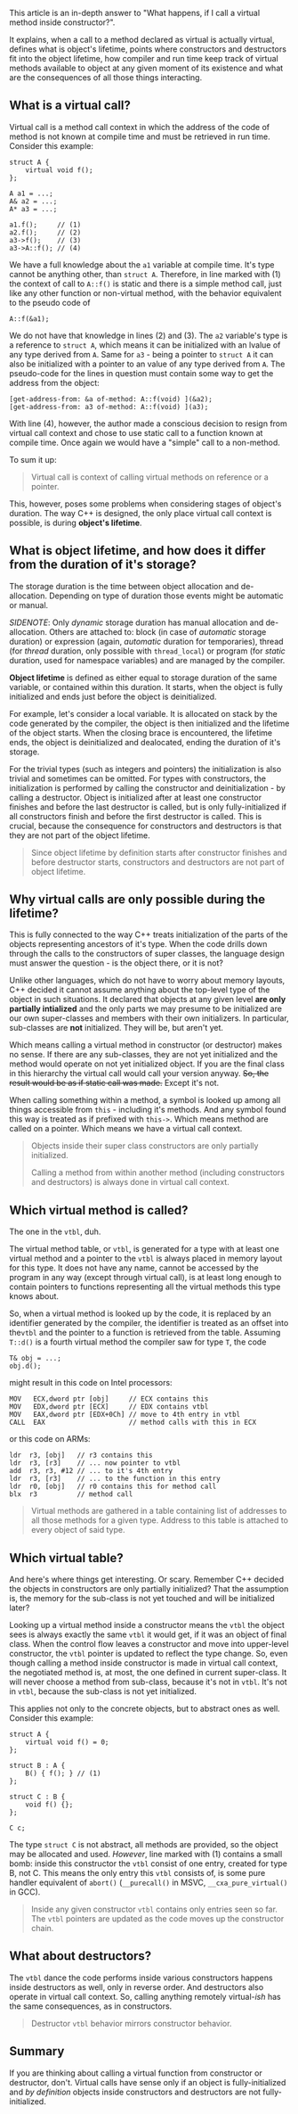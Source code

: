 This article is an in-depth answer to "What happens, if I call a virtual method inside constructor?".

It explains, when a call to a method declared as virtual is actually virtual, defines what is object's lifetime, points where constructors and destructors fit into the object lifetime, how compiler and run time keep track of virtual methods available to object at any given moment of its existence and what are the consequences of all those things interacting.

## What is a virtual call?

Virtual call is a method call context in which the address of the code of method is not known at compile time and must be retrieved in run time. Consider this example:

```
struct A {
    virtual void f();
};

A a1 = ...;
A& a2 = ...;
A* a3 = ...;

a1.f();     // (1)
a2.f();     // (2)
a3->f();    // (3)
a3->A::f(); // (4)
```

We have a full knowledge about the `a1` variable at compile time. It's type cannot be anything other, than `struct A`. Therefore, in line marked with (1) the context of call to `A::f()` is static and there is a simple method call, just like any other function or non-virtual method, with the behavior equivalent to the pseudo code of

```
A::f(&a1);
```

We do not have that knowledge in lines (2) and (3). The `a2` variable's type is a reference to `struct A`, which means it can be initialized with an lvalue of any type derived from `A`. Same for `a3` - being a pointer to `struct A` it can also be initialized with a pointer to an value of any type derived from `A`. The pseudo-code for the lines in question must contain some way to get the address from the object:

```
[get-address-from: &a of-method: A::f(void) ](&a2);
[get-address-from: a3 of-method: A::f(void) ](a3);
```

With line (4), however, the author made a conscious decision to resign from virtual call context and chose to use static call to a function known at compile time. Once again we would have a "simple" call to a non-method.

To sum it up:

> Virtual call is context of calling virtual methods on reference or a pointer.

This, however, poses some problems when considering stages of object's duration. The way C++ is designed, the only place virtual call context is possible, is during **object's lifetime**.

## What is object lifetime, and how does it differ from the duration of it's storage?

The storage duration is the time between object allocation and de-allocation. Depending on type of duration those events might be automatic or manual.

_SIDENOTE_: Only _dynamic_ storage duration has manual allocation and de-allocation. Others are attached to: block (in case of _automatic_ storage duration) or expression (again, _automatic_ duration for temporaries), thread (for _thread_ duration, only possible with `thread_local`) or program (for _static_ duration, used for namespace variables) and are managed by the compiler.

**Object lifetime** is defined as either equal to storage duration of the same variable, or contained within this duration. It starts, when the object is fully initialized and ends just before the object is deinitialized.

For example, let's consider a local variable. It is allocated on stack by the code generated by the compiler, the object is then initialized and the lifetime of the object starts. When the closing brace is encountered, the lifetime ends, the object is deinitialized and dealocated, ending the duration of it's storage.

For the trivial types (such as integers and pointers) the initialization is also trivial and sometimes can be omitted. For types with constructors, the initialization is performed by calling the constructor and deinitialization - by calling a destructor. Object is initialized after at least one constructor finishes and before the last destructor is called, but is only fully-initialized if all constructors finish and before the first destructor is called. This is crucial, because the consequence for constructors and destructors is that they are not part of the object lifetime.

> Since object lifetime by definition starts after constructor finishes and before destructor starts, constructors and destructors are not part of object lifetime.

## Why virtual calls are only possible during the lifetime?

This is fully connected to the way C++ treats initialization of the parts of the objects representing ancestors of it's type. When the code drills down through the calls to the constructors of super classes, the language design must answer the question - is the object there, or it is not?

Unlike other languages, which do not have to worry about memory layouts, C++ decided it cannot assume anything about the top-level type of the object in such situations. It declared that objects at any given level **are only partially intialized** and the only parts we may presume to be initialized are our own super-classes and members with their own initializers. In particular, sub-classes are **not** initialized. They will be, but aren't yet.

Which means calling a virtual method in constructor (or destructor) makes no sense. If there are any sub-classes, they are not yet initialized and the method would operate on not yet initialized object. If you are the final class in this hierarchy the virtual call would call your version anyway. ~~So, the result would be as if static call was made.~~ Except it's not.

When calling something within a method, a symbol is looked up among all things accessible from `this` - including it's methods. And any symbol found this way is treated as if prefixed with `this->`. Which means method are called on a pointer. Which means we have a virtual call context.

> Objects inside their super class constructors are only partially initialized.
> 
> Calling a method from within another method (including constructors and destructors) is always done in virtual call context.

## Which virtual method is called?

The one in the `vtbl`, duh.

The virtual method table, or `vtbl`, is generated for a type with at least one virtual method and a pointer to the `vtbl` is always placed in memory layout for this type. It does not have any name, cannot be accessed by the program in any way (except through virtual call), is at least long enough to contain pointers to functions representing all the virtual methods this type knows about.

So, when a virtual method is looked up by the code, it is replaced by an identifier generated by the compiler, the identifier is treated as an offset into the`vtbl` and the pointer to a function is retrieved from the table. Assuming `T::d()` is a fourth virtual method the compiler saw for type `T`, the code

```
T& obj = ...;
obj.d();
```

might result in this code on Intel processors:

```
MOV   ECX,dword ptr [obj]     // ECX contains this    
MOV   EDX,dword ptr [ECX]     // EDX contains vtbl  
MOV   EAX,dword ptr [EDX+0Ch] // move to 4th entry in vtbl
CALL  EAX                     // method calls with this in ECX 
```

or this code on ARMs:

```
ldr  r3, [obj]   // r3 contains this
ldr  r3, [r3]    // ... now pointer to vtbl
add  r3, r3, #12 // ... to it's 4th entry
ldr  r3, [r3]    // ... to the function in this entry
ldr  r0, [obj]   // r0 contains this for method call
blx  r3          // method call
```

> Virtual methods are gathered in a table containing list of addresses to all those methods for a given type. Address to this table is attached to every object of said type.

## Which virtual table?

And here's where things get interesting. Or scary. Remember C++ decided the objects in constructors are only partially initialized? That the assumption is, the memory for the sub-class is not yet touched and will be initialized later?

Looking up a virtual method inside a constructor means the `vtbl` the object sees is always exactly the same `vtbl` it would get, if it was an object of final class. When the control flow leaves a constructor and move into upper-level constructor, the `vtbl` pointer is updated to reflect the type change. So, even though calling a method inside constructor is made in virtual call context, the negotiated method is, at most, the one defined in current super-class. It will never choose a method from sub-class, because it's not in `vtbl`. It's not in `vtbl`, because the sub-class is not yet initialized.

This applies not only to the concrete objects, but to abstract ones as well. Consider this example:

```
struct A {
    virtual void f() = 0;
};

struct B : A {
    B() { f(); } // (1)
};

struct C : B {
    void f() {};
};

C c;
```

The type `struct C` is not abstract, all methods are provided, so the object may be allocated and used. _However_, line marked with (1) contains a small bomb: inside this constructor the `vtbl` consist of one entry, created for type B, not C. This means the only entry this `vtbl` consists of, is some pure handler equivalent of `abort()` (`__purecall()` in MSVC, `__cxa_pure_virtual()` in GCC).

> Inside any given constructor `vtbl` contains only entries seen so far. The `vtbl` pointers are updated as the code moves up the constructor chain.

## What about destructors?

The `vtbl` dance the code performs inside various constructors happens inside destructors as well, only in reverse order. And destructors also operate in virtual call context. So, calling anything remotely virtual-_ish_ has the same consequences, as in constructors.

> Destructor `vtbl` behavior mirrors constructor behavior.

## Summary

If you are thinking about calling a virtual function from constructor or destructor, don't. Virtual calls have sense only if an object is fully-initialized and _by definition_ objects inside constructors and destructors are not fully-initialized.
